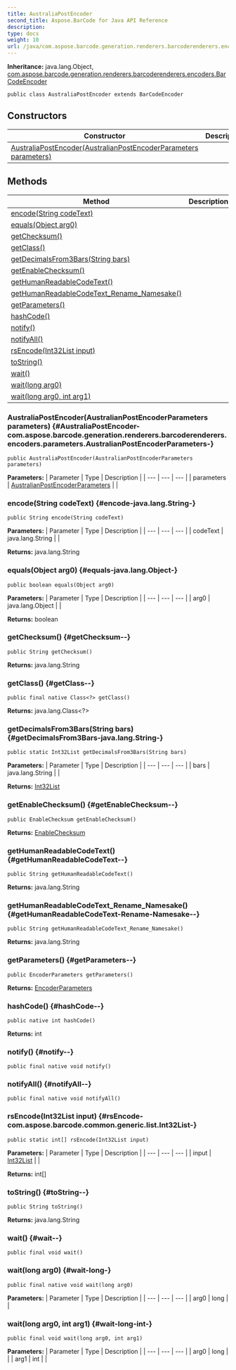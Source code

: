 ```yaml
---
title: AustraliaPostEncoder
second_title: Aspose.BarCode for Java API Reference
description: 
type: docs
weight: 10
url: /java/com.aspose.barcode.generation.renderers.barcoderenderers.encoders/australiapostencoder/
---
```

**Inheritance:**
java.lang.Object, [com.aspose.barcode.generation.renderers.barcoderenderers.encoders.BarCodeEncoder](../../com.aspose.barcode.generation.renderers.barcoderenderers.encoders/barcodeencoder)
```
public class AustraliaPostEncoder extends BarCodeEncoder
```
## Constructors

| Constructor | Description |
| --- | --- |
| [AustraliaPostEncoder(AustralianPostEncoderParameters parameters)](#AustraliaPostEncoder-com.aspose.barcode.generation.renderers.barcoderenderers.encoders.parameters.AustralianPostEncoderParameters-) |  |
## Methods

| Method | Description |
| --- | --- |
| [encode(String codeText)](#encode-java.lang.String-) |  |
| [equals(Object arg0)](#equals-java.lang.Object-) |  |
| [getChecksum()](#getChecksum--) |  |
| [getClass()](#getClass--) |  |
| [getDecimalsFrom3Bars(String bars)](#getDecimalsFrom3Bars-java.lang.String-) |  |
| [getEnableChecksum()](#getEnableChecksum--) |  |
| [getHumanReadableCodeText()](#getHumanReadableCodeText--) |  |
| [getHumanReadableCodeText_Rename_Namesake()](#getHumanReadableCodeText-Rename-Namesake--) |  |
| [getParameters()](#getParameters--) |  |
| [hashCode()](#hashCode--) |  |
| [notify()](#notify--) |  |
| [notifyAll()](#notifyAll--) |  |
| [rsEncode(Int32List input)](#rsEncode-com.aspose.barcode.common.generic.list.Int32List-) |  |
| [toString()](#toString--) |  |
| [wait()](#wait--) |  |
| [wait(long arg0)](#wait-long-) |  |
| [wait(long arg0, int arg1)](#wait-long-int-) |  |
### AustraliaPostEncoder(AustralianPostEncoderParameters parameters) {#AustraliaPostEncoder-com.aspose.barcode.generation.renderers.barcoderenderers.encoders.parameters.AustralianPostEncoderParameters-}
```
public AustraliaPostEncoder(AustralianPostEncoderParameters parameters)
```


**Parameters:**
| Parameter | Type | Description |
| --- | --- | --- |
| parameters | [AustralianPostEncoderParameters](../../com.aspose.barcode.generation.renderers.barcoderenderers.encoders.parameters/australianpostencoderparameters) |  |

### encode(String codeText) {#encode-java.lang.String-}
```
public String encode(String codeText)
```




**Parameters:**
| Parameter | Type | Description |
| --- | --- | --- |
| codeText | java.lang.String |  |

**Returns:**
java.lang.String
### equals(Object arg0) {#equals-java.lang.Object-}
```
public boolean equals(Object arg0)
```




**Parameters:**
| Parameter | Type | Description |
| --- | --- | --- |
| arg0 | java.lang.Object |  |

**Returns:**
boolean
### getChecksum() {#getChecksum--}
```
public String getChecksum()
```




**Returns:**
java.lang.String
### getClass() {#getClass--}
```
public final native Class<?> getClass()
```




**Returns:**
java.lang.Class<?>
### getDecimalsFrom3Bars(String bars) {#getDecimalsFrom3Bars-java.lang.String-}
```
public static Int32List getDecimalsFrom3Bars(String bars)
```




**Parameters:**
| Parameter | Type | Description |
| --- | --- | --- |
| bars | java.lang.String |  |

**Returns:**
[Int32List](../../com.aspose.barcode.common.generic.list/int32list)
### getEnableChecksum() {#getEnableChecksum--}
```
public EnableChecksum getEnableChecksum()
```




**Returns:**
[EnableChecksum](../../com.aspose.barcode.generation/enablechecksum)
### getHumanReadableCodeText() {#getHumanReadableCodeText--}
```
public String getHumanReadableCodeText()
```




**Returns:**
java.lang.String
### getHumanReadableCodeText_Rename_Namesake() {#getHumanReadableCodeText-Rename-Namesake--}
```
public String getHumanReadableCodeText_Rename_Namesake()
```




**Returns:**
java.lang.String
### getParameters() {#getParameters--}
```
public EncoderParameters getParameters()
```




**Returns:**
[EncoderParameters](../../com.aspose.barcode.generation.renderers.barcoderenderers.encoders.parameters/encoderparameters)
### hashCode() {#hashCode--}
```
public native int hashCode()
```




**Returns:**
int
### notify() {#notify--}
```
public final native void notify()
```




### notifyAll() {#notifyAll--}
```
public final native void notifyAll()
```




### rsEncode(Int32List input) {#rsEncode-com.aspose.barcode.common.generic.list.Int32List-}
```
public static int[] rsEncode(Int32List input)
```




**Parameters:**
| Parameter | Type | Description |
| --- | --- | --- |
| input | [Int32List](../../com.aspose.barcode.common.generic.list/int32list) |  |

**Returns:**
int[]
### toString() {#toString--}
```
public String toString()
```




**Returns:**
java.lang.String
### wait() {#wait--}
```
public final void wait()
```




### wait(long arg0) {#wait-long-}
```
public final native void wait(long arg0)
```




**Parameters:**
| Parameter | Type | Description |
| --- | --- | --- |
| arg0 | long |  |

### wait(long arg0, int arg1) {#wait-long-int-}
```
public final void wait(long arg0, int arg1)
```




**Parameters:**
| Parameter | Type | Description |
| --- | --- | --- |
| arg0 | long |  |
| arg1 | int |  |

